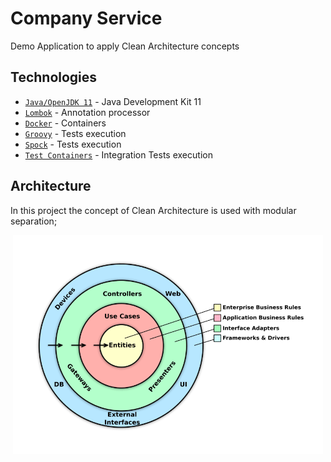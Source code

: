 # Company Service

Demo Application to apply Clean Architecture concepts

## Technologies

- [`Java/OpenJDK 11`](https://openjdk.java.net/projects/jdk/11/) - Java Development Kit 11
- [`Lombok`](https://projectlombok.org/) - Annotation processor
- [`Docker`](https://www.docker.com/) - Containers
- [`Groovy`](https://groovy-lang.org/) - Tests execution
- [`Spock`](https://spockframework.org/) - Tests execution
- [`Test Containers`](https://www.testcontainers.org/) - Integration Tests execution

## Architecture

In this project the concept of Clean Architecture is used with modular separation;


<p align="center">
    <img src="./images/clean-architecture.png" height="350">
</p>